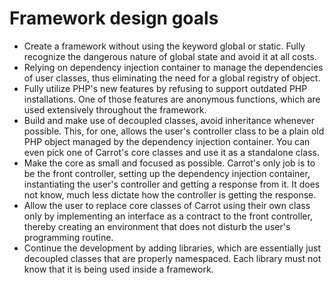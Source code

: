 Framework design goals
======================

- Create a framework without using the keyword global or static. Fully recognize the dangerous nature of global state and avoid it at all costs.
- Relying on dependency injection container to manage the dependencies of user classes, thus eliminating the need for a global registry of object.
- Fully utilize PHP's new features by refusing to support outdated PHP installations. One of those features are anonymous functions, which are used extensively throughout the framework.
- Build and make use of decoupled classes, avoid inheritance whenever possible. This, for one, allows the user's controller class to be a plain old PHP object managed by the dependency injection container. You can even pick one of Carrot's core classes and use it as a standalone class.
- Make the core as small and focused as possible. Carrot's only job is to be the front controller, setting up the dependency injection container, instantiating the user's controller and getting a response from it. It does not know, much less dictate how the controller is getting the response.
- Allow the user to replace core classes of Carrot using their own class only by implementing an interface as a contract to the front controller, thereby creating an environment that does not disturb the user's programming routine.
- Continue the development by adding libraries, which are essentially just decoupled classes that are properly namespaced. Each library must not know that it is being used inside a framework.
